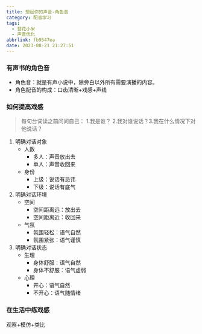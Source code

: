 ```yaml
---
title: 想起你的声音-角色音
category: 配音学习
tags:
  - 苔花小米
  - 声音优化
abbrlink: fb9547ea
date: 2023-08-21 21:27:51
---
```


### 有声书的角色音

- 角色音：就是有声小说中，除旁白以外所有需要演播的内容。
- 角色配音的构成：口齿清晰+戏感+声线
  
### 如何提高戏感

> 每句台词读之前问问自己：​
> 1.我是谁？​
> 2.我对谁说话？​
> 3.我在什么情况下对他说话？

1. 明确对话对象
   - 人数
     - 多人：声音放出去
     - 单人：声音收回来​
   - 身份
     - 上级：说话有忌讳​
     - 下级：说话有底气
2. 明确对话环境
   - 空间
     - 空间距离远：放出去
     - 空间距离近：收回来
   - 气氛 
     - 氛围轻松：语气自然
     - 氛围紧张：语气谨慎
3. 明确对话状态​
   - 生理​
     - 身体舒服：语气自然
     - 身体不舒服：语气虚弱​
   - 心理​
     - 开心：语气自然
     - 不开心：语气随情绪

### 在生活中练戏感

观察+模仿+类比